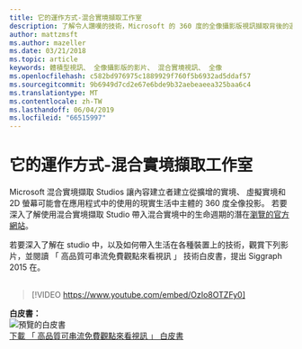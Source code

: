 ```yaml
---
title: 它的運作方式-混合實境擷取工作室
description: 了解令人讚嘆的技術，Microsoft 的 360 度的全像攝影版視訊擷取背後的運作方式。
author: mattzmsft
ms.author: mazeller
ms.date: 03/21/2018
ms.topic: article
keywords: 體積型視訊、 全像攝影版的影片、 混合實境視訊、 全像
ms.openlocfilehash: c582bd976975c1889929f760f5b6932ad5ddaf57
ms.sourcegitcommit: 9b6949d7cd2e67e6bde9b32aebeaeea325baa6c4
ms.translationtype: MT
ms.contentlocale: zh-TW
ms.lasthandoff: 06/04/2019
ms.locfileid: "66515997"
---
```

# <a name="how-it-works---mixed-reality-capture-studios"></a>它的運作方式-混合實境擷取工作室

Microsoft 混合實境擷取 Studios 讓內容建立者建立從擴增的實境、 虛擬實境和 2D 螢幕可能會在應用程式中的使用的現實生活中主體的 360 度全像投影。 若要深入了解使用混合實境擷取 Studio 帶入混合實境中的生命週期的潛在[瀏覽的官方網站](https://www.microsoft.com/en-us/mixed-reality/capture-studios)。

若要深入了解在 studio 中，以及如何帶入生活在各種裝置上的技術，觀賞下列影片，並閱讀 「 高品質可串流免費觀點來看視訊 」 技術白皮書，提出 Siggraph 2015 在。
<br>
<br>
>[!VIDEO https://www.youtube.com/embed/OzIo8OTZFy0]


**白皮書：**<br>
![預覽的白皮書](images/siggraph-whitepaper-thumb-200px.png)<br>
[下載 「 高品質可串流免費觀點來看視訊 」 白皮書](images/high-quality-streamable-free-viewpoint-video.pdf)
